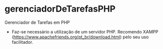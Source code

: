 # gerenciadorDeTarefasPHP
Gerenciador de Tarefas em PHP
- Faz-se necessário a utilização de um servidor PHP. Recomendo XAMPP (https://www.apachefriends.org/pt_br/download.html) pelo seu uso facilitador.
